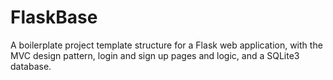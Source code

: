 # FlaskBase
A boilerplate project template structure for a Flask web application, with the MVC design pattern, login and sign up pages and logic, and a SQLite3 database.
